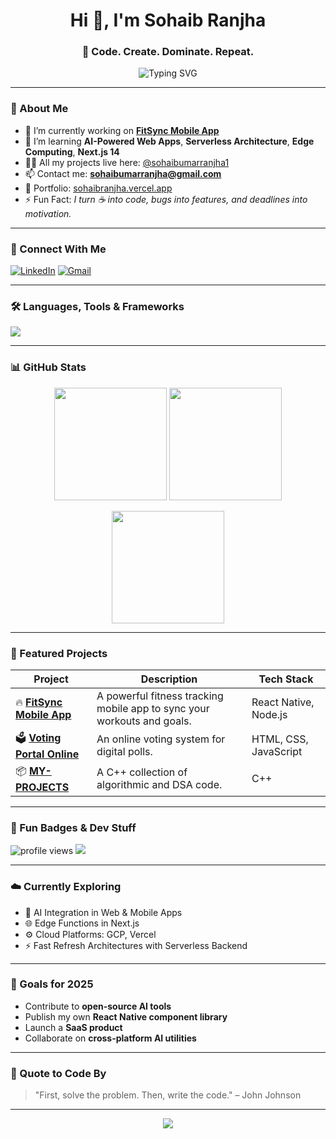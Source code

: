 <h1 align="center">Hi 👋, I'm Sohaib Ranjha</h1>
<h3 align="center">🚀 Code. Create. Dominate. Repeat.</h3>

<p align="center">
  <img src="https://readme-typing-svg.demolab.com?font=Fira+Code&weight=500&size=22&pause=1000&color=00FFBF&center=true&vCenter=true&multiline=true&width=600&height=80&lines=Full+Stack+Developer+%7C+Mobile+App+Enthusiast;Exploring+AI%2C+Next.js+%26+Cloud+Tech;Building+Ideas+That+Matter" alt="Typing SVG" />
</p>

---

### 🌟 About Me

- 🔭 I’m currently working on **[FitSync Mobile App](#featured-projects)**  
- 🌱 I’m learning **AI-Powered Web Apps**, **Serverless Architecture**, **Edge Computing**, **Next.js 14**  
- 👨‍💻 All my projects live here: [@sohaibumarranjha1](https://github.com/sohaibumarranjha1)  
- 📫 Contact me: **sohaibumarranjha@gmail.com**  
- 🧠 Portfolio: [sohaibranjha.vercel.app](https://sohaibranjha.vercel.app/)  
- ⚡ Fun Fact: *I turn ☕ into code, bugs into features, and deadlines into motivation.*

---

### 🤝 Connect With Me

<p align="left">
  <a href="https://linkedin.com/in/sohaibumarranjha" target="_blank"><img src="https://img.shields.io/badge/LinkedIn-%230077B5.svg?style=flat&logo=linkedin&logoColor=white" alt="LinkedIn"/></a>
  <a href="mailto:sohaibumarranjha@gmail.com"><img src="https://img.shields.io/badge/Gmail-D14836?style=flat&logo=gmail&logoColor=white" alt="Gmail"/></a>
</p>

---

### 🛠️ Languages, Tools & Frameworks

<p align="left">
  <img src="https://skillicons.dev/icons?i=html,css,js,react,nextjs,nodejs,tailwind,bootstrap,php,java,python,cpp,cs,mysql,mongodb,sqlite,androidstudio,figma,flask,gcp,linux,git,vscode" />
</p>

---

### 📊 GitHub Stats

<p align="center">
  <img src="https://github-readme-stats.vercel.app/api?username=sohaibumarranjha1&show_icons=true&theme=radical" height="180"/>
  <img src="https://github-readme-streak-stats.herokuapp.com?user=sohaibumarranjha1&theme=radical&hide_border=true" height="180"/>
</p>
<p align="center">
  <img src="https://github-readme-stats.vercel.app/api/top-langs?username=sohaibumarranjha1&show_icons=true&locale=en&layout=compact&theme=radical" height="180"/>
</p>

---

### 🚀 Featured Projects

| Project | Description | Tech Stack |
|--------|-------------|------------|
| 🔥 **[FitSync Mobile App](https://github.com/sohaibumarranjha1/FitSync-Mobile-App)** | A powerful fitness tracking mobile app to sync your workouts and goals. | React Native, Node.js |
| 🗳️ **[Voting Portal Online](https://github.com/sohaibumarranjha1/Voting-portal-online)** | An online voting system for digital polls. | HTML, CSS, JavaScript |
| 📦 **[MY-PROJECTS](https://github.com/sohaibumarranjha1/MY-PROJECTS)** | A C++ collection of algorithmic and DSA code. | C++ |

---

### 📌 Fun Badges & Dev Stuff

<p align="left">
  <img src="https://komarev.com/ghpvc/?username=sohaibumarranjha1&label=Profile%20views&color=0e75b6&style=flat" alt="profile views" />
  <img src="https://img.shields.io/github/followers/sohaibumarranjha1?label=Follow&style=social" />
</p>

---

### ☁️ Currently Exploring

- 🔮 AI Integration in Web & Mobile Apps  
- 🌐 Edge Functions in Next.js  
- ⚙️ Cloud Platforms: GCP, Vercel  
- ⚡ Fast Refresh Architectures with Serverless Backend

---

### 🎯 Goals for 2025

- Contribute to **open-source AI tools**  
- Publish my own **React Native component library**  
- Launch a **SaaS product**  
- Collaborate on **cross-platform AI utilities**

---

### 🧠 Quote to Code By

> "First, solve the problem. Then, write the code." – John Johnson

---

<p align="center">
  <img src="https://capsule-render.vercel.app/api?type=waving&color=gradient&height=120&section=footer"/>
</p>
